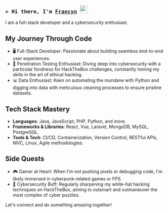 ### <samp>&gt; Hi there, I'm <a href="https://www.izaya.me" target="_blank">Francyn</a> <img src="https://media.giphy.com/media/hvRJCLFzcasrR4ia7z/giphy.gif" width="25"> </samp>

I am a full-stack developer and a cybersecurity enthusiast.

## My Journey Through Code

- 🖥️ Full-Stack Developer: Passionate about building seamless end-to-end user experiences.
- 👾 Penetration Testing Enthusiast: Diving deep into cybersecurity with a particular fondness for HackTheBox challenges, constantly honing my skills in the art of ethical hacking.
- 📊 Data Enthusiast: Keen on automating the mundane with Python and digging into data with meticulous cleaning processes to ensure pristine datasets.

## Tech Stack Mastery

- **Languages**: Java, JavaScript, PHP, Python, and more.
- **Frameworks & Libraries**: React, Vue, Laravel, MongoDB, MySQL, PostgreSQL.
- **Tools & Tech**: CI/CD, Containerization, Version Control, RESTful APIs, MVC, Linux, Agile methodologies.

## Side Quests

- 🎮 Gamer at Heart: When I'm not pushing pixels or debugging code, I'm likely immersed in cyberpunk-related games or FPS.
- 🧠 Cybersecurity Buff: Regularly sharpening my white-hat hacking techniques on HackTheBox, aiming to outsmart and outmaneuver the most complex of cyber puzzles.

Let's connect and do something amazing together!

